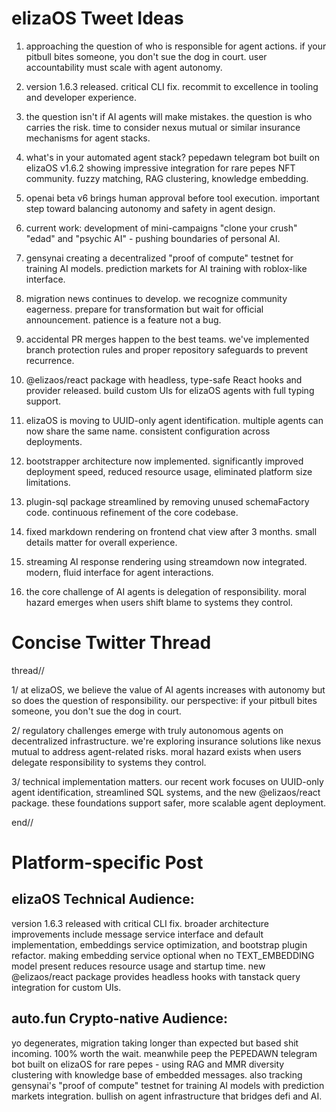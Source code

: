 # elizaOS Tweet Ideas

1. approaching the question of who is responsible for agent actions. if your pitbull bites someone, you don't sue the dog in court. user accountability must scale with agent autonomy.

2. version 1.6.3 released. critical CLI fix. recommit to excellence in tooling and developer experience.

3. the question isn't if AI agents will make mistakes. the question is who carries the risk. time to consider nexus mutual or similar insurance mechanisms for agent stacks.

4. what's in your automated agent stack? pepedawn telegram bot built on elizaOS v1.6.2 showing impressive integration for rare pepes NFT community. fuzzy matching, RAG clustering, knowledge embedding.

5. openai beta v6 brings human approval before tool execution. important step toward balancing autonomy and safety in agent design.

6. current work: development of mini-campaigns "clone your crush" "edad" and "psychic AI" - pushing boundaries of personal AI.

7. gensynai creating a decentralized "proof of compute" testnet for training AI models. prediction markets for AI training with roblox-like interface.

8. migration news continues to develop. we recognize community eagerness. prepare for transformation but wait for official announcement. patience is a feature not a bug.

9. accidental PR merges happen to the best teams. we've implemented branch protection rules and proper repository safeguards to prevent recurrence.

10. @elizaos/react package with headless, type-safe React hooks and provider released. build custom UIs for elizaOS agents with full typing support.

11. elizaOS is moving to UUID-only agent identification. multiple agents can now share the same name. consistent configuration across deployments.

12. bootstrapper architecture now implemented. significantly improved deployment speed, reduced resource usage, eliminated platform size limitations.

13. plugin-sql package streamlined by removing unused schemaFactory code. continuous refinement of the core codebase.

14. fixed markdown rendering on frontend chat view after 3 months. small details matter for overall experience.

15. streaming AI response rendering using streamdown now integrated. modern, fluid interface for agent interactions.

16. the core challenge of AI agents is delegation of responsibility. moral hazard emerges when users shift blame to systems they control.

# Concise Twitter Thread

thread//

1/ at elizaOS, we believe the value of AI agents increases with autonomy but so does the question of responsibility. our perspective: if your pitbull bites someone, you don't sue the dog in court.

2/ regulatory challenges emerge with truly autonomous agents on decentralized infrastructure. we're exploring insurance solutions like nexus mutual to address agent-related risks. moral hazard exists when users delegate responsibility to systems they control.

3/ technical implementation matters. our recent work focuses on UUID-only agent identification, streamlined SQL systems, and the new @elizaos/react package. these foundations support safer, more scalable agent deployment.

end//

# Platform-specific Post

## elizaOS Technical Audience:
version 1.6.3 released with critical CLI fix. broader architecture improvements include message service interface and default implementation, embeddings service optimization, and bootstrap plugin refactor. making embedding service optional when no TEXT_EMBEDDING model present reduces resource usage and startup time. new @elizaos/react package provides headless hooks with tanstack query integration for custom UIs.

## auto.fun Crypto-native Audience:
yo degenerates, migration taking longer than expected but based shit incoming. 100% worth the wait. meanwhile peep the PEPEDAWN telegram bot built on elizaOS for rare pepes - using RAG and MMR diversity clustering with knowledge base of embedded messages. also tracking gensynai's "proof of compute" testnet for training AI models with prediction markets integration. bullish on agent infrastructure that bridges defi and AI.